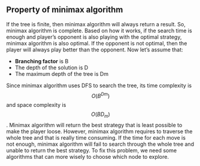 ## Property of minimax algorithm

If the tree is finite, then minimax algorithm will always return a result. So, minimax algorithm is complete. Based on how it works, if the search time is enough and player’s opponent is also playing with the optimal strategy, minimax algorithm is also optimal. If the opponent is not optimal, then the player will always play better than the opponent.
Now let’s assume that:
* **Branching factor** is B
* The depth of the solution is D
* The maximum depth of the tree is Dm

Since minimax algorithm uses DFS to search the tree, its time complexity is $$O(B^{Dm})$$ and space complexity is $$O({BD}_m)$$. Minimax algorithm will return the best strategy that is least possible to make the player loose. However, minimax algorithm requires to traverse the whole tree and that is really time consuming. If the time for each move is not enough, minimax algorithm will fail to search through the whole tree and unable to return the best strategy. To fix this problem, we need some algorithms that can more wisely to choose which node to explore. 
